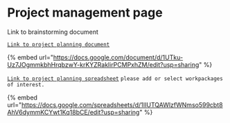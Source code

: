 # Project management page

Link to brainstorming document

[`Link to project planning document` ](https://docs.google.com/document/d/1UTku-Uz7JOgmmkbhHrqbzwY-krKYZRaklirPCMPxhZM/edit?usp=sharing)

{% embed url="https://docs.google.com/document/d/1UTku-Uz7JOgmmkbhHrqbzwY-krKYZRaklirPCMPxhZM/edit?usp=sharing" %}

[`Link to project planning spreadsheet`](https://docs.google.com/spreadsheets/d/1IIUTQAWlzfWNmso599cbt8AhV6dymmKCYwt1Kq18bCE/edit?usp=sharing) `please add or select workpackages of interest.`



{% embed url="https://docs.google.com/spreadsheets/d/1IIUTQAWlzfWNmso599cbt8AhV6dymmKCYwt1Kq18bCE/edit?usp=sharing" %}

